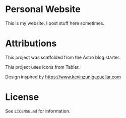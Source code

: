 # Personal Website

This is my website. I post stuff here sometimes.

# Attributions

This project was scaffolded from the Astro blog starter.

This project uses icons from Tabler.

Design inspired by https://www.kevinzunigacuellar.com

# License

See ``LICENSE.md`` for information.

